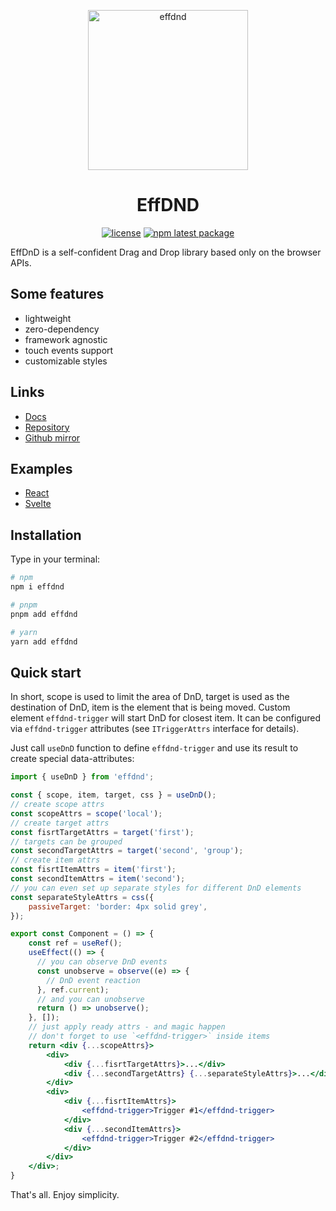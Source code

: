 <p align="center">
  <a href="https://effdnd.surge.sh">
    <img alt="effdnd" src="https://effnd.tech/effdnd_logo.svg" height="256px" />
  </a>
</p>

<h1 align="center">EffDND</h1>

<div align="center">

[![license](https://badgen.net/static/license/Apache%202.0/blue)](https://gitverse.ru/msabitov/effdnd/content/master/LICENSE)
[![npm latest package](https://badgen.net/npm/v/effdnd)](https://www.npmjs.com/package/effdnd)

</div>

EffDnD is a self-confident Drag and Drop library based only on the browser APIs.

## Some features

-   lightweight
-   zero-dependency
-   framework agnostic
-   touch events support
-   customizable styles

## Links

-   [Docs](https://effnd.tech/dnd/)
-   [Repository](https://gitverse.ru/msabitov/effdnd)
-   [Github mirror](https://github.com/msabitov/effdnd)

## Examples

-   [React](https://stackblitz.com/edit/effdnd-react-vitejs?file=src%2FApp.tsx)
-   [Svelte](https://stackblitz.com/edit/effdnd-svelte-vitejs?file=src%2FApp.svelte)

## Installation

Type in your terminal:

```sh
# npm
npm i effdnd

# pnpm
pnpm add effdnd

# yarn
yarn add effdnd
```

## Quick start

In short, scope is used to limit the area of DnD, target is used as the destination of DnD, item is the element that is being moved. Custom element `effdnd-trigger` will start DnD for closest item. It can be configured via `effdnd-trigger` attributes (see `ITriggerAttrs` interface for details).

Just call `useDnD` function to define `effdnd-trigger` and use its result to create special data-attributes:

```jsx
import { useDnD } from 'effdnd';

const { scope, item, target, css } = useDnD();
// create scope attrs
const scopeAttrs = scope('local');
// create target attrs
const fisrtTargetAttrs = target('first');
// targets can be grouped
const secondTargetAttrs = target('second', 'group');
// create item attrs
const fisrtItemAttrs = item('first');
const secondItemAttrs = item('second');
// you can even set up separate styles for different DnD elements
const separateStyleAttrs = css({
    passiveTarget: 'border: 4px solid grey',
});

export const Component = () => {
    const ref = useRef();
    useEffect(() => {
      // you can observe DnD events
      const unobserve = observe((e) => {
        // DnD event reaction
      }, ref.current);
      // and you can unobserve
      return () => unobserve();
    }, []);
    // just apply ready attrs - and magic happen
    // don't forget to use `<effdnd-trigger>` inside items
    return <div {...scopeAttrs}>
        <div>
            <div {...fisrtTargetAttrs}>...</div>
            <div {...secondTargetAttrs} {...separateStyleAttrs}>...</div>
        </div>
        <div>
            <div {...fisrtItemAttrs}>
                <effdnd-trigger>Trigger #1</effdnd-trigger>
            </div>
            <div {...secondItemAttrs}>
                <effdnd-trigger>Trigger #2</effdnd-trigger>
            </div>
        </div>
    </div>;
}
```

That's all. Enjoy simplicity.
